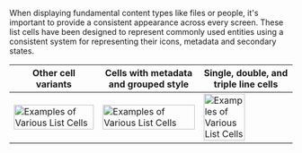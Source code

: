 When displaying fundamental content types like files or people, it's important to provide a consistent appearance across every screen. These list cells have been designed to represent commonly used entities using a consistent system for representing their icons, metadata and secondary states.

<!-- prettier-ignore-start -->
| Other cell variants | Cells with metadata and grouped style | Single, double, and triple line cells |
| --- | --- | ---|
| <img src="https://static2.sharepointonline.com/files/fabric/fabric-website/images/controls/ios/listcells/other-cells.png" alt="Examples of Various List Cells" style="width: 100%;" /> | <img src="https://static2.sharepointonline.com/files/fabric/fabric-website/images/controls/ios/listcells/table-view-cells-meta-data-grouped.png" alt="Examples of Various List Cells" style="width: 100%;" /> | <img src="https://static2.sharepointonline.com/files/fabric/fabric-website/images/controls/ios/listcells/demo-table-view-cells.png" alt="Examples of Various List Cells" style="width: 70%;" /> |
<!-- prettier-ignore-end -->
